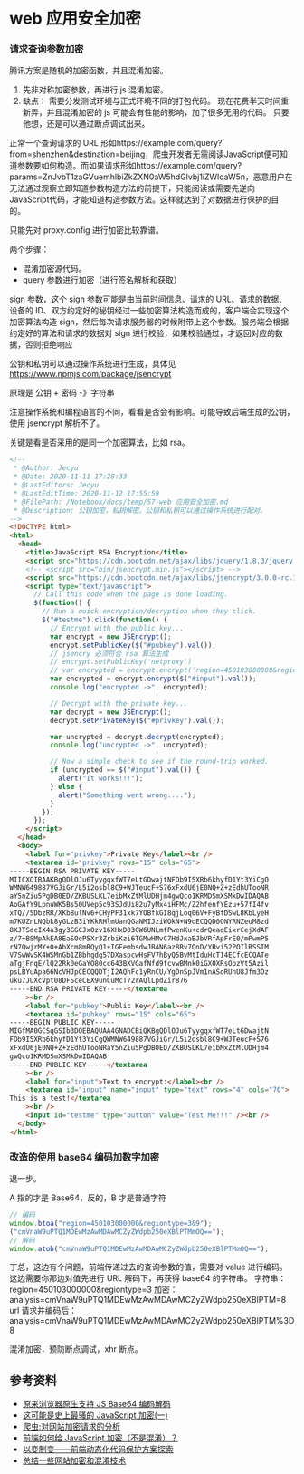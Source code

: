 # web 应用安全加密

### 请求查询参数加密

腾讯方案是随机的加密函数，并且混淆加密。

1. 先非对称加密参数，再进行 js 混淆加密。
2. 缺点：
   需要分发测试环境与正式环境不同的打包代码。
   现在花费半天时间重新弄，并且混淆加密的 js 可能会有性能的影响，加了很多无用的代码。
   只要他想，还是可以通过断点调试出来。

正常一个查询请求的 URL 形如https://example.com/query?from=shenzhen&destination=beijing，爬虫开发者无需阅读JavaScript便可知道参数要如何构造。而如果请求形如https://example.com/query?params=ZnJvbT1zaGVuemhlbiZkZXN0aW5hdGlvbj1iZWlqaW5n，恶意用户在无法通过观察立即知道参数构造方法的前提下，只能阅读或需要先逆向JavaScript代码，才能知道构造参数方法。这样就达到了对数据进行保护的目的。

只能先对 proxy.config 进行加密比较靠谱。

两个步骤：

- 混淆加密源代码。
- query 参数进行加密（进行签名解析和获取）

sign 参数，这个 sign 参数可能是由当前时间信息、请求的 URL、请求的数据、设备的 ID、双方约定好的秘钥经过一些加密算法构造而成的，客户端会实现这个加密算法构造 sign，然后每次请求服务器的时候附带上这个参数。服务端会根据约定好的算法和请求的数据对 sign 进行校验，如果校验通过，才返回对应的数据，否则拒绝响应

公钥和私钥可以通过操作系统进行生成，具体见 https://www.npmjs.com/package/jsencrypt

原理是 公钥 + 密码 -》字符串

注意操作系统和编程语言的不同，看看是否会有影响。可能导致后端生成的公钥，使用 jsencrypt 解析不了。

关键是看是否采用的是同一个加密算法，比如 rsa。

```html
<!--
 * @Author: Jecyu
 * @Date: 2020-11-11 17:28:33
 * @LastEditors: Jecyu
 * @LastEditTime: 2020-11-12 17:55:59
 * @FilePath: /Notebook/docs/temp/57-web 应用安全加密.md
 * @Description: 公钥加密，私钥解密。公钥和私钥可以通过操作系统进行配对。
-->
<!DOCTYPE html>
<html>
  <head>
    <title>JavaScript RSA Encryption</title>
    <script src="https://cdn.bootcdn.net/ajax/libs/jquery/1.8.3/jquery.js"></script>
    <!-- <script src="bin/jsencrypt.min.js"></script> -->
    <script src="https://cdn.bootcdn.net/ajax/libs/jsencrypt/3.0.0-rc.1/jsencrypt.js"></script>
    <script type="text/javascript">
      // Call this code when the page is done loading.
      $(function() {
        // Run a quick encryption/decryption when they click.
        $("#testme").click(function() {
          // Encrypt with the public key...
          var encrypt = new JSEncrypt();
          encrypt.setPublicKey($("#pubkey").val());
          // jsencry 必须符合 rsa 算法生成
          // encrypt.setPublicKey('netproxy')
          // var encrypted = encrypt.encrypt('region=450103000000&regiontype=3');
          var encrypted = encrypt.encrypt($("#input").val());
          console.log("encrypted ->", encrypted);

          // Decrypt with the private key...
          var decrypt = new JSEncrypt();
          decrypt.setPrivateKey($("#privkey").val());

          var uncrypted = decrypt.decrypt(encrypted);
          console.log("uncrypted ->", uncrypted);

          // Now a simple check to see if the round-trip worked.
          if (uncrypted == $("#input").val()) {
            alert("It works!!!");
          } else {
            alert("Something went wrong....");
          }
        });
      });
    </script>
  </head>
  <body>
    <label for="privkey">Private Key</label><br />
    <textarea id="privkey" rows="15" cols="65">
-----BEGIN RSA PRIVATE KEY-----
MIICXQIBAAKBgQDlOJu6TyygqxfWT7eLtGDwajtNFOb9I5XRb6khyfD1Yt3YiCgQ
WMNW649887VGJiGr/L5i2osbl8C9+WJTeucF+S76xFxdU6jE0NQ+Z+zEdhUTooNR
aY5nZiu5PgDB0ED/ZKBUSLKL7eibMxZtMlUDHjm4gwQco1KRMDSmXSMkDwIDAQAB
AoGAfY9LpnuWK5Bs50UVep5c93SJdUi82u7yMx4iHFMc/Z2hfenfYEzu+57fI4fv
xTQ//5DbzRR/XKb8ulNv6+CHyPF31xk7YOBfkGI8qjLoq06V+FyBfDSwL8KbLyeH
m7KUZnLNQbk8yGLzB3iYKkRHlmUanQGaNMIJziWOkN+N9dECQQD0ONYRNZeuM8zd
8XJTSdcIX4a3gy3GGCJxOzv16XHxD03GW6UNLmfPwenKu+cdrQeaqEixrCejXdAF
z/7+BSMpAkEA8EaSOeP5Xr3ZrbiKzi6TGMwHMvC7HdJxaBJbVRfApFrE0/mPwmP5
rN7QwjrMY+0+AbXcm8mRQyQ1+IGEembsdwJBAN6az8Rv7QnD/YBvi52POIlRSSIM
V7SwWvSK4WSMnGb1ZBbhgdg57DXaspcwHsFV7hByQ5BvMtIduHcT14ECfcECQATe
aTgjFnqE/lQ22Rk0eGaYO80cc643BXVGafNfd9fcvwBMnk0iGX0XRsOozVt5Azil
psLBYuApa66NcVHJpCECQQDTjI2AQhFc1yRnCU/YgDnSpJVm1nASoRUnU8Jfm3Oz
uku7JUXcVpt08DFSceCEX9unCuMcT72rAQlLpdZir876
-----END RSA PRIVATE KEY-----</textarea
    ><br />
    <label for="pubkey">Public Key</label><br />
    <textarea id="pubkey" rows="15" cols="65">
-----BEGIN PUBLIC KEY-----
MIGfMA0GCSqGSIb3DQEBAQUAA4GNADCBiQKBgQDlOJu6TyygqxfWT7eLtGDwajtN
FOb9I5XRb6khyfD1Yt3YiCgQWMNW649887VGJiGr/L5i2osbl8C9+WJTeucF+S76
xFxdU6jE0NQ+Z+zEdhUTooNRaY5nZiu5PgDB0ED/ZKBUSLKL7eibMxZtMlUDHjm4
gwQco1KRMDSmXSMkDwIDAQAB
-----END PUBLIC KEY-----</textarea
    ><br />
    <label for="input">Text to encrypt:</label><br />
    <textarea id="input" name="input" type="text" rows="4" cols="70">
This is a test!</textarea
    ><br />
    <input id="testme" type="button" value="Test Me!!!" /><br />
  </body>
</html>
```

### 改造的使用 base64 编码加数字加密

退一步。

A 指的才是 Base64，反的，B 才是普通字符

```js
// 编码
window.btoa("region=450103000000&regiontype=3&9");
("cmVnaW9uPTQ1MDEwMzAwMDAwMCZyZWdpb250eXBlPTMmOQ==");
// 解码
window.atob("cmVnaW9uPTQ1MDEwMzAwMDAwMCZyZWdpb250eXBlPTMmOQ==");
```

丁总，这边有个问题，前端传递过去的查询参数的值，需要对 value 进行编码。这边需要你那边对值先进行 URL 解码下，再获得 base64 的字符串。
字符串：region=450103000000&regiontype=3
加密：analysis=cmVnaW9uPTQ1MDEwMzAwMDAwMCZyZWdpb250eXBlPTM=8
url 请求并编码后：analysis=cmVnaW9uPTQ1MDEwMzAwMDAwMCZyZWdpb250eXBlPTM%3D8

混淆加密，预防断点调试，xhr 断点。

## 参考资料

- [原来浏览器原生支持 JS Base64 编码解码](https://www.zhangxinxu.com/wordpress/2018/08/js-base64-atob-btoa-encode-decode/)
- [这可能是史上最骚的 JavaScript 加密(一)
  ](https://zhuanlan.zhihu.com/p/67851318)
- [爬虫:对网站加密请求的分析](https://juejin.im/post/6844903929608667150#comment)
- [前端如何给 JavaScript 加密（不是混淆）？](https://www.zhihu.com/question/47047191)
- [以变制变——前端动态化代码保护方案探索](https://juejin.im/post/6844903617883815950)
- [总结一些网站加密和混淆技术](https://www.ershicimi.com/p/2b647cfcfeb044af14f763317cabe2f4)

```

```
